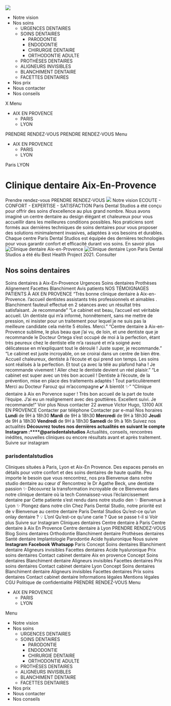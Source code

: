 ![](https://www.parisdentalstudios.com/wp-content/uploads/2021/04/PDS-Tooth-Logo-Gravatar-01-696x1024.png)
  * Notre vision
  * Nos soins
    * URGENCES DENTAIRES
    * SOINS DENTAIRES
      * PARODONTIE
      * ENDODONTIE
      * CHIRURGIE DENTAIRE
      * ORTHODONTIE ADULTE
    * PROTHÈSES DENTAIRES
    * ALIGNEURS INVISIBLES
    * BLANCHIMENT DENTAIRE
    * FACETTES DENTAIRES
  * Nos prix
  * Nous contacter
  * Nos conseils


X
Menu
  * AIX EN PROVENCE
    * PARIS
    * LYON


PRENDRE RENDEZ-VOUS
PRENDRE RENDEZ-VOUS
Menu
  * AIX EN PROVENCE
    * PARIS
    * LYON


Paris
LYON
# Clinique dentaire Aix-En-Provence
Prendre rendez-vous
PRENDRE RENDEZ-VOUS
![](https://www.parisdentalstudios.com/wp-content/uploads/2023/11/whats.png)
Notre vision
ECOUTE - CONFORT - EXPERTISE - SATISFACTION
Paris Dental Studios a été conçu pour offrir des soins d’excellence au plus grand nombre.
Nous avons imaginé un centre dentaire au design élégant et chaleureux pour vous accueillir dans les meilleures conditions possibles.
Nos praticiens sont formés aux dernières techniques de soins dentaires pour vous proposer des solutions minimalement invasives, adaptées à vos besoins et durables.
Chaque centre Paris Dental Studios est équipée des dernières technologies pour vous garantir confort et efficacité durant vos soins.
En savoir plus
![Clinique dentaire Aix-en-Provence](https://www.parisdentalstudios.com/wp-content/uploads/2023/12/Dentiste-Aix-4-1024x1024.png)
![Clinique dentaire Lyon](https://www.parisdentalstudios.com/wp-content/uploads/2023/12/Interior-design-1.png)
Paris Dental Studios a été élu Best Health Project 2021.
Consulter
## Nos soins dentaires
Soins dentaires à Aix-En-Provence
Urgences
Soins dentaires
Prothèses
Alignement
Facettes
Blanchiment
Avis patients
NOS TÉMOIGNAGES PATIENTS À AIX EN PROVENCE
“Très bonne clinique dentaire à Aix-en-Provence. l’accueil dentistes assistants très professionnels et aimables . Blanchiment fauteuil effectué en 2 séances avec un résultat très satisfaisant. Je recommande”
“Le cabinet est beau, l’accueil est véritable accueil. Un dentiste qui m’a informé, honnêtement, sans me mettre de pression, ni insister pour un traitement pour lequel je ne suis pas la meilleure candidate cela mérite 5 étoiles. Merci.”
“Centre dentaire à Aix-en-Provence sublime, le plus beau que j’ai vu, de loin, et une dentiste que je recommande le Docteur Ortega s’est occupé de moi à la perfection, étant très peureux chez le dentiste elle m’a rassuré et m’a soigné avec délicatesse en m’expliquant tout le déroulé ! Juste super, je recommande.”
“Le cabinet est juste incroyable, on se croirai dans un centre de bien être. Accueil chaleureux, dentiste à l’écoute et qui prend son temps. Les soins sont réalisés à la perfection. Et tout ça avec la télé au plafond haha ! Je recommande vivement ! Aller chez le dentiste devient un réel plaisir.”
“Le cabinet est super avec un très bon accueil !
Dentiste à l’écoute, de la prévention, mise en place des traitements adaptés !
Tout particulièrement Merci au Docteur Farouz qui m’accompagne ✔️
A bientôt ✨”
“Clinique dentaire à Aix en Porvence super ! Très bon accueil de la part de toute l’équipe. J’ai eu un realignement avec des gouttières. Excellent suivi. Je recommande!”
Voir plus
Nous contacter
22 avenue Victor Hugo, 13100 AIX EN PROVENCE
Contacter par téléphone
Contacter par e-mail
Nos horaires
**Lundi** de 9H à 18h30
**Mardi** de 9H à 18h30
**Mercredi** de 9H à 18h30
**Jeudi** de 9H à 18h30
**Vendredi** de 9H à 18h30
**Samedi** de 9h à 16h
Suivez nos actualités
**Découvrez toutes nos dernières actualités en suivant le compte Instagram :****@parisdentalstudios**
Actualités, conseils, rencontres inédites, nouvelles cliniques ou encore résultats avant et après traitement.
Suivre sur instagram 
### parisdentalstudios
Cliniques situées à Paris, Lyon et Aix-En Provence. Des espaces pensés en détails pour votre confort et des soins dentaires de haute qualité.
Peu importe le besoin que vous rencontrez, nos pra
Bienvenue dans notre studio dentaire au cœur d’
Rencontrez le Dr Agathe Beck, une dentiste passion
✨ Découvrez la transformation incroyable de ce 
Bienvenue dans notre clinique dentaire où la tech
Connaissez-vous l’éclaircissement dentaire par 
Cette patiente s’est rendu dans notre studio den
✨ Bienvenue à Lyon ✨ Plongez dans notre clin
Chez Paris Dental Studio, notre priorité est de v
Bienvenue au centre dentaire Paris Dental Studios 
Qu’est-ce qu’un onlay dentaire ? 💡 L’onl
Qu’est-ce qu’une carie ? Que se passe t-il si 
Voir plus Suivre sur Instagram
Cliniques dentaires
Centre dentaire à Paris
Centre dentaire à Aix En Provence
Centre dentaire à Lyon
PRENDRE RENDEZ-VOUS
Blog
Soins dentaires
Orthodontie 
Blanchiment dentaire
Prothèses dentaires
Santé dentaire
Implantologie
Parodontie
Acide hyaluronique
Nous suivre
**Instagram**
**Facebook**
**Whatsapp**
Paris
Concept
Soins dentaires
Blanchiment dentaire
Aligneurs invisibles
Facettes dentaires
Acide hyaluronique 
Prix soins dentaires
Contact cabinet dentaire
Aix en provence
Concept
Soins dentaires
Blanchiment dentaire
Aligneurs invisibles
Facettes dentaires
Prix soins dentaires
Contact cabinet dentaire
Lyon
Concept
Soins dentaires
Blanchiment dentaire
Aligneurs invisibles
Facettes dentaires
Prix soins dentaires
Contact cabinet dentaire
Informations légales
Mentions légales
CGU
Politique de confidentialité
PRENDRE RENDEZ-VOUS
Menu
  * AIX EN PROVENCE
    * PARIS
    * LYON


Menu
  * Notre vision
  * Nos soins
    * URGENCES DENTAIRES
    * SOINS DENTAIRES
      * PARODONTIE
      * ENDODONTIE
      * CHIRURGIE DENTAIRE
      * ORTHODONTIE ADULTE
    * PROTHÈSES DENTAIRES
    * ALIGNEURS INVISIBLES
    * BLANCHIMENT DENTAIRE
    * FACETTES DENTAIRES
  * Nos prix
  * Nous contacter
  * Nos conseils


